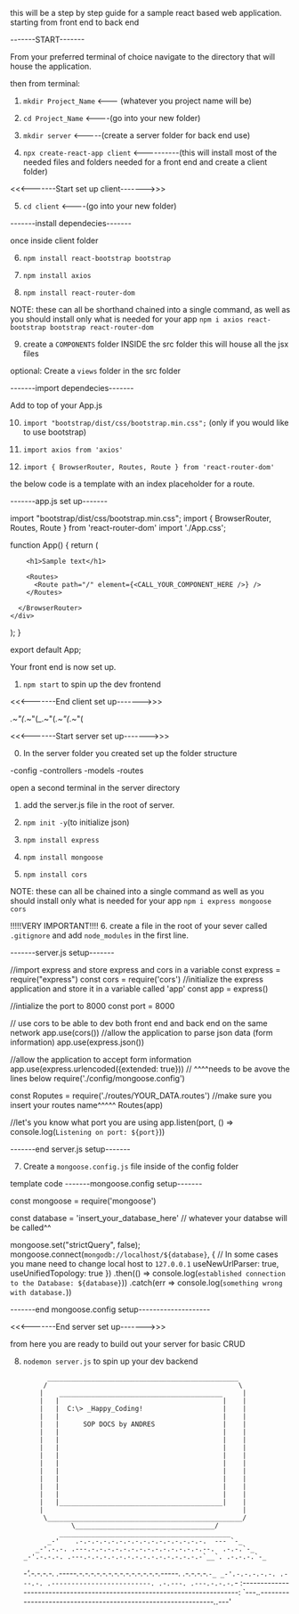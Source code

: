 this will be a step by step guide for a sample react based web application.
starting from front end to back end

-------START-------

From your preferred terminal of choice navigate to the directory that will house the application.

then from terminal:

1. `mkdir Project_Name` <--- (whatever you project name will be)

2. `cd Project_Name` <----(go into your new folder)

3. `mkdir server` <-----(create a server folder for back end use)

4. `npx create-react-app client` <----------(this will install most of the needed files and folders needed for a front end and create a client folder)


<<<-------Start set up client------->>>

5. `cd client` <----(go into your new folder)

-------install dependecies-------

 once inside client folder 

6. `npm install react-bootstrap bootstrap`

7. `npm install axios`

8. `npm install react-router-dom`


NOTE: these can all be shorthand chained into a single command, as well as you should install only what is needed for your app
`npm i axios react-bootstrap bootstrap react-router-dom`

9. create a `COMPONENTS` folder INSIDE the src folder this will house all the jsx files

optional: Create a `views` folder in the src folder


-------import dependecies-------

Add to top of your App.js 

10. `import "bootstrap/dist/css/bootstrap.min.css";` (only if you would like to use bootstrap)

11. `import axios from 'axios'`
 
12. `import { BrowserRouter, Routes, Route } from 'react-router-dom'`


the below code is a template with an index placeholder for a route.

-------app.js set up-------
<!-------copy paste starting below this line------->

import "bootstrap/dist/css/bootstrap.min.css";
import { BrowserRouter, Routes, Route } from 'react-router-dom'
import './App.css';

function App() {
  return (
    <div className="App">
      <BrowserRouter>

        <h1>Sample text</h1>

        <Routes>
          <Route path="/" element={<CALL_YOUR_COMPONENT_HERE />} />
        </Routes>

      </BrowserRouter>
    </div>
  );
}

export default App;

<!-------copy paste ending above this line------->

Your front end is now set up.

1.  `npm start` to spin up the dev frontend

<<<-------End client set up------->>>

_.~"(_.~"(_.~"(_.~"(_.~"(

<<<-------Start server set up------->>>

0. In the server folder you created set up the folder structure

-config
-controllers
-models
-routes

 open a second terminal in the server directory

1. add the server.js file in the root of server.

2. `npm init -y`(to initialize json)

3. `npm install express`

4. `npm install mongoose`

5. `npm install cors`

NOTE: these can all be chained into a single command as well as you should install only what is needed for your app
`npm i express mongoose cors`

!!!!!VERY IMPORTANT!!!!
6. create a file in the root of your sever called `.gitignore` and add `node_modules` in the first line. 

-------server.js setup-------
<!-------copy paste starting below this line------->

//import express and store express and cors in a variable
const express = require("express")
const cors = require('cors')
//initialize the express application and store it in a variable called 'app'
const app = express()

//intialize the port to 8000
const port = 8000

// use cors to be able to dev both front end and back end on the same network
app.use(cors())
//allow the application to parse json data (form information)
app.use(express.json())

//allow the application to accept form information
app.use(express.urlencoded({extended: true}))
// ^^^^needs to be avove the lines below 
require('./config/mongoose.config')

const Roputes = require('./routes/YOUR_DATA.routes')
//make sure you insert your routes name^^^^^
Routes(app)

//let's you know what port you are using
app.listen(port, () => console.log(`Listening on port: ${port}`))

<!-------copy paste ending above this line -->
-------end server.js setup-------

7. Create  a `mongoose.config.js` file inside of the config folder

template code
-------mongoose.config setup-------
<!-- copy paste starting below this line -->

const mongoose = require('mongoose')

const database = 'insert_your_database_here' 
// whatever your databse will be called^^

mongoose.set("strictQuery", false);
mongoose.connect(`mongodb://localhost/${database}`, {
  // In some cases you mane need to change local host to `127.0.0.1` 
    useNewUrlParser: true,
    useUnifiedTopology: true
})
    .then(() => console.log(`established connection to the Database: ${database}`))
    .catch(err => console.log(`something wrong with database.`))

<!-- copy paste ending above this line------->
-------end mongoose.config setup--------------------

<<<-------End server set up------->>>

from here you are ready to build out your server for basic CRUD

8. `nodemon server.js` to spin up your dev backend

             ________________________________________________
            /                                                \
           |    _________________________________________     |
           |   |                                         |    |
           |   |  C:\> _Happy_Coding!                    |    |
           |   |                                         |    |
           |   |      SOP DOCS by ANDRES                 |    |
           |   |                                         |    |
           |   |                                         |    |
           |   |                                         |    |
           |   |                                         |    |
           |   |                                         |    |
           |   |                                         |    |
           |   |                                         |    |
           |   |                                         |    |
           |   |                                         |    |
           |   |_________________________________________|    |
           |                                                  |
            \_________________________________________________/
                   \___________________________________/
                ___________________________________________
             _-'    .-.-.-.-.-.-.-.-.-.-.-.-.-.-.-.-.  --- `-_
          _-'.-.-. .---.-.-.-.-.-.-.-.-.-.-.-.-.-.-.--.  .-.-.`-_
       _-'.-.-.-. .---.-.-.-.-.-.-.-.-.-.-.-.-.-.-.-`__`. .-.-.-.`-_
    _-'.-.-.-.-. .-----.-.-.-.-.-.-.-.-.-.-.-.-.-.-.-----. .-.-.-.-.`-_
 _-'.-.-.-.-.-. .---.-. .-------------------------. .-.---. .---.-.-.-.`-_
:-------------------------------------------------------------------------:
`---._.-------------------------------------------------------------._.---'
